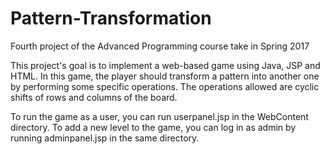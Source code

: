 # Pattern-Transformation
Fourth project of the Advanced Programming course take in Spring 2017

This project's goal is to implement a web-based game using Java, JSP and HTML. In this game, the player should transform a pattern into another one by performing some specific operations. The operations allowed are cyclic shifts of rows and columns of the board.

To run the game as a user, you can run userpanel.jsp in the WebContent directory. To add a new level to the game, you can log in as admin by running adminpanel.jsp in the same directory. 

